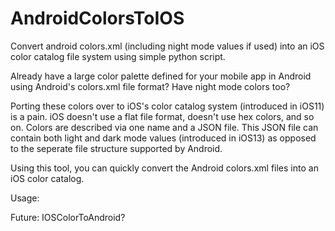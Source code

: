 # AndroidColorsToIOS
Convert android colors.xml (including night mode values if used) into an iOS color catalog file system using simple python script.

Already have a large color palette defined for your mobile app in Android using Android's colors.xml file format? Have night mode colors too?

Porting these colors over to iOS's color catalog system (introduced in iOS11) is a pain. iOS doesn't use a flat file format, doesn't use hex colors, and so on. Colors are described via one name and a JSON file. This JSON file can contain both light and dark mode values (introduced in iOS13) as opposed to the seperate file structure supported by Android.

Using this tool, you can quickly convert the Android colors.xml files into an iOS color catalog. 

Usage:

Future:
IOSColorToAndroid?
